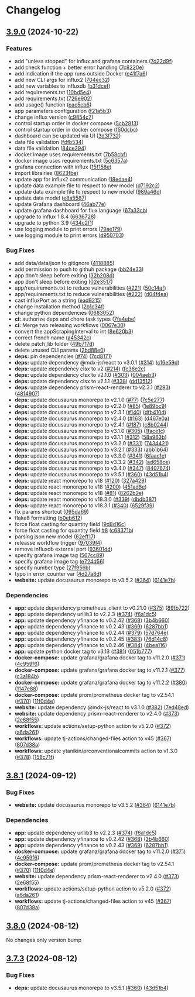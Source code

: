 # Changelog

## [3.9.0](https://github.com/gcs8/suivi-bourse/compare/v3.8.1...v3.9.0) (2024-10-22)


### Features

* add "unless stopped" for influx and grafana containers ([7d22d9f](https://github.com/gcs8/suivi-bourse/commit/7d22d9fabd5d96aa0be5e7314102b27c2ab42d60))
* add check function + better error handling ([7c8220e](https://github.com/gcs8/suivi-bourse/commit/7c8220ea4a9c0e5fd9608b31667383a11ce1dc72))
* add indication if the app runs outside Docker ([e41f7a6](https://github.com/gcs8/suivi-bourse/commit/e41f7a6829f5baf7429a47e5aeab714220750dc9))
* add new CLI args for influx2 ([704ec32](https://github.com/gcs8/suivi-bourse/commit/704ec3234d9b75f4eaa02bb11c1f8b4862202e01))
* add new variables to influxdb ([b31dcef](https://github.com/gcs8/suivi-bourse/commit/b31dcef636efd6357882ad78f1525b4e21b69056))
* add requirements.txt ([10bd5e4](https://github.com/gcs8/suivi-bourse/commit/10bd5e415896de4088c1415b302866d55869a216))
* add requirements.txt ([726e902](https://github.com/gcs8/suivi-bourse/commit/726e90218254686a136b7a06b139b95efdb9ae3a))
* add usage() function ([cac5cb6](https://github.com/gcs8/suivi-bourse/commit/cac5cb6469b169638a5293d633e936709160949e))
* app parameters configuration ([f21a5b3](https://github.com/gcs8/suivi-bourse/commit/f21a5b3697e74c9ba2181ded8ea226505b4e9938))
* change influx version ([c9854c7](https://github.com/gcs8/suivi-bourse/commit/c9854c70e5bb84307121854685015c223d82fd89))
* control startup order in docker compose ([5cb2813](https://github.com/gcs8/suivi-bourse/commit/5cb28132f5d3c54435c0292d914c2be21d0d95ec))
* control startup order in docker compose ([f50dcbc](https://github.com/gcs8/suivi-bourse/commit/f50dcbcee95c1fdf7e1ca26b5f300fc03ed9743e))
* dashboard can be updated via UI ([3d3f732](https://github.com/gcs8/suivi-bourse/commit/3d3f732ed9924123e3d454a155072e3504405100))
* data file validation ([fdfb534](https://github.com/gcs8/suivi-bourse/commit/fdfb5341c7ca3b4e5c5de4275a94bf5945692790))
* data file validation ([84ce294](https://github.com/gcs8/suivi-bourse/commit/84ce29430bb3092709ee5024c39b3e97a1c5600e))
* docker image uses requirements.txt ([7b58cbf](https://github.com/gcs8/suivi-bourse/commit/7b58cbf14a81a28d0d628e1a97b66e83cd1986ed))
* docker image uses requirements.txt ([5c6357a](https://github.com/gcs8/suivi-bourse/commit/5c6357a5ee8410927ae67fea534b38231b3cd5c7))
* grafana connection with influx ([15f158e](https://github.com/gcs8/suivi-bourse/commit/15f158e40da6314c1f5d209ba371840f1d2fd10d))
* import librairies ([8623fbe](https://github.com/gcs8/suivi-bourse/commit/8623fbec9e9f68c2a0f3919d306b41f3978272b7))
* update app for influx2 communication ([18edae4](https://github.com/gcs8/suivi-bourse/commit/18edae4e2d6f5d0d09ca910a005f91dc9af95308))
* update data example file to respect to new model ([d7192c2](https://github.com/gcs8/suivi-bourse/commit/d7192c2506471f4b8293bc1379396fd83e947b13))
* update data example file to respect to new model ([989a46d](https://github.com/gcs8/suivi-bourse/commit/989a46d6a1074e5e381a7327747154da7dbc2822))
* update data model ([e8a5587](https://github.com/gcs8/suivi-bourse/commit/e8a558793bab9a7eda549d69a340a6810568ef8a))
* update Grafana dashboard ([46ab77e](https://github.com/gcs8/suivi-bourse/commit/46ab77e773edcd0a2517af8a442d4824a750f94c))
* update grafana dashboard for flux language ([67a33cb](https://github.com/gcs8/suivi-bourse/commit/67a33cbcf03125bf975e1cf9c49cebb7658d4716))
* upgrade to influx 1.8.4 ([6636728](https://github.com/gcs8/suivi-bourse/commit/66367283dcf48505cec16b9f05c51c60bc2dde4d))
* upgrade to python 3.9 ([434c2f1](https://github.com/gcs8/suivi-bourse/commit/434c2f1b9a85d43e963e23d297f94e2a66f06169))
* use logging module to print errors ([79ae179](https://github.com/gcs8/suivi-bourse/commit/79ae179ef6c6f1e102da6ab2d19fca66e4d92c55))
* use logging module to print errors ([d950703](https://github.com/gcs8/suivi-bourse/commit/d9507036bf98bfca5941651013baf85b3134bc83))


### Bug Fixes

* add data/data/json to gitignore ([4118885](https://github.com/gcs8/suivi-bourse/commit/4118885e9c349078b415974abb8f5fcd82d44662))
* add permission to push to githuh package ([bb24e33](https://github.com/gcs8/suivi-bourse/commit/bb24e33fc9df545cfe14bc041a6b20b877101cb6))
* app don't sleep before exiting ([32b208d](https://github.com/gcs8/suivi-bourse/commit/32b208dd931c7ec43f796207f12fecdf7e186f3d))
* app don't sleep before exiting ([02e3517](https://github.com/gcs8/suivi-bourse/commit/02e3517be2c9c4645585b08cb205564d027ad611))
* app/requirements.txt to reduce vulnerabilities ([#221](https://github.com/gcs8/suivi-bourse/issues/221)) ([50c14af](https://github.com/gcs8/suivi-bourse/commit/50c14af0a1f8016be0d920af27428d66a106bddf))
* app/requirements.txt to reduce vulnerabilities ([#222](https://github.com/gcs8/suivi-bourse/issues/222)) ([d04f4ea](https://github.com/gcs8/suivi-bourse/commit/d04f4ea3bb15cd360910134ae8cb9edda81909e2))
* cast influxPort as a string ([ead9215](https://github.com/gcs8/suivi-bourse/commit/ead9215c5abca8a0b709241eba444ca2b0f914d6))
* change installation method ([2b1c34f](https://github.com/gcs8/suivi-bourse/commit/2b1c34f8d055e7c8eed4a5606c0ee2bacb348d53))
* change python dependencies ([0683052](https://github.com/gcs8/suivi-bourse/commit/0683052350aa380922fe4405fc91656ecd3478a2))
* **ci:** authorize deps and chore task types ([7fa4ebe](https://github.com/gcs8/suivi-bourse/commit/7fa4ebe7f34d7fdb6a712e4ca4495db663b69cfb))
* **ci:** Merge two releasing workflows ([0067e30](https://github.com/gcs8/suivi-bourse/commit/0067e30909af0c43a20000d7226399307efdb662))
* convert the appScrapingInterval to int ([8e620b3](https://github.com/gcs8/suivi-bourse/commit/8e620b35d1e999df531c79570ca0c214bcedc94c))
* correct french name ([a45342c](https://github.com/gcs8/suivi-bourse/commit/a45342cbecd08566a43220b657e43e92ea7b8138))
* delete patch_lib folder ([49b717d](https://github.com/gcs8/suivi-bourse/commit/49b717dec79225c30b6e11bdce6aedabdbfbdd51))
* delete unused CLI params ([2bd88e0](https://github.com/gcs8/suivi-bourse/commit/2bd88e05e9fa1cb2905fddecdbcebc17d121f78e))
* **deps:** pin dependencies ([#74](https://github.com/gcs8/suivi-bourse/issues/74)) ([7cd8171](https://github.com/gcs8/suivi-bourse/commit/7cd8171b5c2da38eafa6944a9772c1e970b2cbc4))
* **deps:** update dependency @mdx-js/react to v3.0.1 ([#314](https://github.com/gcs8/suivi-bourse/issues/314)) ([c16e59d](https://github.com/gcs8/suivi-bourse/commit/c16e59d1767b9e90758808ece387b9afea92e64a))
* **deps:** update dependency clsx to v2 ([#214](https://github.com/gcs8/suivi-bourse/issues/214)) ([fc36e2c](https://github.com/gcs8/suivi-bourse/commit/fc36e2c6e17d63468588e7057f8ceb2b62138a5c))
* **deps:** update dependency clsx to v2.1.0 ([#303](https://github.com/gcs8/suivi-bourse/issues/303)) ([004aeb3](https://github.com/gcs8/suivi-bourse/commit/004aeb34a97f5983e6a94b9ad085fcd62d0349cb))
* **deps:** update dependency clsx to v2.1.1 ([#338](https://github.com/gcs8/suivi-bourse/issues/338)) ([dd13512](https://github.com/gcs8/suivi-bourse/commit/dd13512fd6ee267f1daca4d972b3d72c4d4a1c0a))
* **deps:** update dependency prism-react-renderer to v2.3.1 ([#293](https://github.com/gcs8/suivi-bourse/issues/293)) ([4814907](https://github.com/gcs8/suivi-bourse/commit/4814907e0b95e1bdf106c451624a19f956c6e798))
* **deps:** update docusaurus monorepo to v2.1.0 ([#77](https://github.com/gcs8/suivi-bourse/issues/77)) ([7c5e277](https://github.com/gcs8/suivi-bourse/commit/7c5e27771419f7f830bc27438c8d644e4539ac94))
* **deps:** update docusaurus monorepo to v2.2.0 ([#85](https://github.com/gcs8/suivi-bourse/issues/85)) ([1e89bc9](https://github.com/gcs8/suivi-bourse/commit/1e89bc9190325c68df7280132299be4e4a015dae))
* **deps:** update docusaurus monorepo to v2.3.1 ([#140](https://github.com/gcs8/suivi-bourse/issues/140)) ([dfb410d](https://github.com/gcs8/suivi-bourse/commit/dfb410d91ee4f06821080035f78791cef0565467))
* **deps:** update docusaurus monorepo to v2.4.0 ([#163](https://github.com/gcs8/suivi-bourse/issues/163)) ([d467e0a](https://github.com/gcs8/suivi-bourse/commit/d467e0a45366a365e4bf1f326b8b472e0027479e))
* **deps:** update docusaurus monorepo to v2.4.1 ([#187](https://github.com/gcs8/suivi-bourse/issues/187)) ([c8b0244](https://github.com/gcs8/suivi-bourse/commit/c8b0244f8e1f5ed56ac4f36b48442c1ab56d2153))
* **deps:** update docusaurus monorepo to v3.1.0 ([#305](https://github.com/gcs8/suivi-bourse/issues/305)) ([1face1c](https://github.com/gcs8/suivi-bourse/commit/1face1cab1d87fc534272704acc25b426de168ca))
* **deps:** update docusaurus monorepo to v3.1.1 ([#312](https://github.com/gcs8/suivi-bourse/issues/312)) ([58a963b](https://github.com/gcs8/suivi-bourse/commit/58a963bfc2f419b07a2b3816fd7917233846dabc))
* **deps:** update docusaurus monorepo to v3.2.0 ([#331](https://github.com/gcs8/suivi-bourse/issues/331)) ([7434421](https://github.com/gcs8/suivi-bourse/commit/74344211b4799be76cd60eae8714e9767d6d408b))
* **deps:** update docusaurus monorepo to v3.2.1 ([#333](https://github.com/gcs8/suivi-bourse/issues/333)) ([abb1b64](https://github.com/gcs8/suivi-bourse/commit/abb1b64fe7f3a0b60c69c1cfdd472fb8ddf4fde8))
* **deps:** update docusaurus monorepo to v3.3.0 ([#341](https://github.com/gcs8/suivi-bourse/issues/341)) ([6faac1e](https://github.com/gcs8/suivi-bourse/commit/6faac1e9ac710eb35a932f5c819478f87832adbe))
* **deps:** update docusaurus monorepo to v3.3.2 ([#342](https://github.com/gcs8/suivi-bourse/issues/342)) ([ad658ce](https://github.com/gcs8/suivi-bourse/commit/ad658ced725c67817d7d41b41a72b7a440631fe1))
* **deps:** update docusaurus monorepo to v3.4.0 ([#347](https://github.com/gcs8/suivi-bourse/issues/347)) ([8407674](https://github.com/gcs8/suivi-bourse/commit/8407674bdf13e2738d698481609aadaa7ff35a49))
* **deps:** update docusaurus monorepo to v3.5.1 ([#360](https://github.com/gcs8/suivi-bourse/issues/360)) ([43d51b4](https://github.com/gcs8/suivi-bourse/commit/43d51b400906303eec51e3faa7760d42dc5e9cf5))
* **deps:** update react monorepo to v18 ([#120](https://github.com/gcs8/suivi-bourse/issues/120)) ([327a429](https://github.com/gcs8/suivi-bourse/commit/327a4295ecd8815c16dd6e8274860ac868874625))
* **deps:** update react monorepo to v18 ([#200](https://github.com/gcs8/suivi-bourse/issues/200)) ([451ad8e](https://github.com/gcs8/suivi-bourse/commit/451ad8e3d347b1706e7ece322f0cf8c3f27945aa))
* **deps:** update react monorepo to v18 ([#81](https://github.com/gcs8/suivi-bourse/issues/81)) ([8262b2e](https://github.com/gcs8/suivi-bourse/commit/8262b2e305524e96437373cf3c579d21837ed58e))
* **deps:** update react monorepo to v18.3.0 ([#339](https://github.com/gcs8/suivi-bourse/issues/339)) ([dbdb387](https://github.com/gcs8/suivi-bourse/commit/dbdb387bcb70d8562c2902c2700798332ff1f63e))
* **deps:** update react monorepo to v18.3.1 ([#340](https://github.com/gcs8/suivi-bourse/issues/340)) ([6529f39](https://github.com/gcs8/suivi-bourse/commit/6529f394b7d7f61f719606e5ba43ca0ea86bdc75))
* fix params shortcut ([095da69](https://github.com/gcs8/suivi-bourse/commit/095da69a6854d4f27f748741b8bf0c18d78769c6))
* flake8 formatting ([b0eb612](https://github.com/gcs8/suivi-bourse/commit/b0eb6125a1209ff51c40204272bbf76485aacf96))
* force float casting for quantity field ([9d8d16c](https://github.com/gcs8/suivi-bourse/commit/9d8d16c767b23a6dd5113d1b3590acf2657f8a84))
* force float casting for quantity field [#8](https://github.com/gcs8/suivi-bourse/issues/8) ([c68371b](https://github.com/gcs8/suivi-bourse/commit/c68371b0cf776036ee2c0b3c27d22efdc511f9a5))
* parsing json new model ([62eff17](https://github.com/gcs8/suivi-bourse/commit/62eff1795b12963081305b5f0546507848f2a130))
* releasse workflow trigger ([97039f4](https://github.com/gcs8/suivi-bourse/commit/97039f4ac4d92099e9b6b151e208490ea21f9953))
* remove influxdb external port ([93601dd](https://github.com/gcs8/suivi-bourse/commit/93601ddf0d64ff796dde39359507e5e71c945130))
* specify grafana image tag ([567cc89](https://github.com/gcs8/suivi-bourse/commit/567cc89f28acb228db8d82c4bcc3848f4b724632))
* specify grafana image tag ([e724d56](https://github.com/gcs8/suivi-bourse/commit/e724d56136b22591c6bcef389ec938aece0f8070))
* specify number type ([27f956b](https://github.com/gcs8/suivi-bourse/commit/27f956b58b46d7ce205440a9031618032a387cb3))
* typo in error_counter var ([4d27a8d](https://github.com/gcs8/suivi-bourse/commit/4d27a8d2d83f3ea4d3ad64db04cc767b8ed46ff1))
* **website:** update docusaurus monorepo to v3.5.2 ([#364](https://github.com/gcs8/suivi-bourse/issues/364)) ([6141e7b](https://github.com/gcs8/suivi-bourse/commit/6141e7b04e795854d60c075af7a468f7164b68ce))


### Dependencies

* **app:** update dependency prometheus_client to v0.21.0 ([#375](https://github.com/gcs8/suivi-bourse/issues/375)) ([89fb722](https://github.com/gcs8/suivi-bourse/commit/89fb72261c52dfd3c1cb30b1ced0a6bdd9ec72f2))
* **app:** update dependency urllib3 to v2.2.3 ([#374](https://github.com/gcs8/suivi-bourse/issues/374)) ([f6a1dc5](https://github.com/gcs8/suivi-bourse/commit/f6a1dc5f673abd4a588a5a41b0f27d6a4b67dea4))
* **app:** update dependency yfinance to v0.2.42 ([#368](https://github.com/gcs8/suivi-bourse/issues/368)) ([3b4b660](https://github.com/gcs8/suivi-bourse/commit/3b4b660b13318af42d089212a18ff41d12817b2c))
* **app:** update dependency yfinance to v0.2.43 ([#369](https://github.com/gcs8/suivi-bourse/issues/369)) ([6287bb1](https://github.com/gcs8/suivi-bourse/commit/6287bb1889cd12c866fa1a84a0768ce4bc946c21))
* **app:** update dependency yfinance to v0.2.44 ([#379](https://github.com/gcs8/suivi-bourse/issues/379)) ([57d764e](https://github.com/gcs8/suivi-bourse/commit/57d764e8039db2234e1544f37176eb9128f9d697))
* **app:** update dependency yfinance to v0.2.45 ([#383](https://github.com/gcs8/suivi-bourse/issues/383)) ([76d14c8](https://github.com/gcs8/suivi-bourse/commit/76d14c8220fbfbd27be17b2152a1836af139c647))
* **app:** update dependency yfinance to v0.2.46 ([#384](https://github.com/gcs8/suivi-bourse/issues/384)) ([4bea116](https://github.com/gcs8/suivi-bourse/commit/4bea116bc33a730e11c17ebe69817a1d8cefd042))
* **app:** update python docker tag to v3.13 ([#381](https://github.com/gcs8/suivi-bourse/issues/381)) ([051b777](https://github.com/gcs8/suivi-bourse/commit/051b77758444df2805337348fdffee154ef1e671))
* **docker-compose:** update grafana/grafana docker tag to v11.2.0 ([#371](https://github.com/gcs8/suivi-bourse/issues/371)) ([4c959f6](https://github.com/gcs8/suivi-bourse/commit/4c959f6e4a5aa5f75335c0f9b9458fcaa06e1778))
* **docker-compose:** update grafana/grafana docker tag to v11.2.1 ([#377](https://github.com/gcs8/suivi-bourse/issues/377)) ([c3a184b](https://github.com/gcs8/suivi-bourse/commit/c3a184bb815d4aab242362345f7161533f8688e0))
* **docker-compose:** update grafana/grafana docker tag to v11.2.2 ([#380](https://github.com/gcs8/suivi-bourse/issues/380)) ([1147e88](https://github.com/gcs8/suivi-bourse/commit/1147e888069cf436a4d8fdc6ddf834e9d1ad722d))
* **docker-compose:** update prom/prometheus docker tag to v2.54.1 ([#370](https://github.com/gcs8/suivi-bourse/issues/370)) ([11f0d4e](https://github.com/gcs8/suivi-bourse/commit/11f0d4e3245346ae09c63f0b042f57c740755b70))
* **website:** update dependency @mdx-js/react to v3.1.0 ([#382](https://github.com/gcs8/suivi-bourse/issues/382)) ([7ed48ed](https://github.com/gcs8/suivi-bourse/commit/7ed48ed65bbea51addafed89e3c674159d4922f6))
* **website:** update dependency prism-react-renderer to v2.4.0 ([#373](https://github.com/gcs8/suivi-bourse/issues/373)) ([2e68f55](https://github.com/gcs8/suivi-bourse/commit/2e68f559579bcb075874e3c22626e7c5b378a5b7))
* **workflows:** update actions/setup-python action to v5.2.0 ([#372](https://github.com/gcs8/suivi-bourse/issues/372)) ([a6da261](https://github.com/gcs8/suivi-bourse/commit/a6da2617826f50c1869371db5c11a4e14661f534))
* **workflows:** update tj-actions/changed-files action to v45 ([#367](https://github.com/gcs8/suivi-bourse/issues/367)) ([807d38a](https://github.com/gcs8/suivi-bourse/commit/807d38aa2b334ce8954ca525af1c89200ae791de))
* **workflows:** update ytanikin/prconventionalcommits action to v1.3.0 ([#378](https://github.com/gcs8/suivi-bourse/issues/378)) ([158c71f](https://github.com/gcs8/suivi-bourse/commit/158c71ff3fa757aa1629285b0e199207d9f962a1))

## [3.8.1](https://github.com/pbrissaud/suivi-bourse/compare/v3.8.0...v3.8.1) (2024-09-12)


### Bug Fixes

* **website:** update docusaurus monorepo to v3.5.2 ([#364](https://github.com/pbrissaud/suivi-bourse/issues/364)) ([6141e7b](https://github.com/pbrissaud/suivi-bourse/commit/6141e7b04e795854d60c075af7a468f7164b68ce))


### Dependencies

* **app:** update dependency urllib3 to v2.2.3 ([#374](https://github.com/pbrissaud/suivi-bourse/issues/374)) ([f6a1dc5](https://github.com/pbrissaud/suivi-bourse/commit/f6a1dc5f673abd4a588a5a41b0f27d6a4b67dea4))
* **app:** update dependency yfinance to v0.2.42 ([#368](https://github.com/pbrissaud/suivi-bourse/issues/368)) ([3b4b660](https://github.com/pbrissaud/suivi-bourse/commit/3b4b660b13318af42d089212a18ff41d12817b2c))
* **app:** update dependency yfinance to v0.2.43 ([#369](https://github.com/pbrissaud/suivi-bourse/issues/369)) ([6287bb1](https://github.com/pbrissaud/suivi-bourse/commit/6287bb1889cd12c866fa1a84a0768ce4bc946c21))
* **docker-compose:** update grafana/grafana docker tag to v11.2.0 ([#371](https://github.com/pbrissaud/suivi-bourse/issues/371)) ([4c959f6](https://github.com/pbrissaud/suivi-bourse/commit/4c959f6e4a5aa5f75335c0f9b9458fcaa06e1778))
* **docker-compose:** update prom/prometheus docker tag to v2.54.1 ([#370](https://github.com/pbrissaud/suivi-bourse/issues/370)) ([11f0d4e](https://github.com/pbrissaud/suivi-bourse/commit/11f0d4e3245346ae09c63f0b042f57c740755b70))
* **website:** update dependency prism-react-renderer to v2.4.0 ([#373](https://github.com/pbrissaud/suivi-bourse/issues/373)) ([2e68f55](https://github.com/pbrissaud/suivi-bourse/commit/2e68f559579bcb075874e3c22626e7c5b378a5b7))
* **workflows:** update actions/setup-python action to v5.2.0 ([#372](https://github.com/pbrissaud/suivi-bourse/issues/372)) ([a6da261](https://github.com/pbrissaud/suivi-bourse/commit/a6da2617826f50c1869371db5c11a4e14661f534))
* **workflows:** update tj-actions/changed-files action to v45 ([#367](https://github.com/pbrissaud/suivi-bourse/issues/367)) ([807d38a](https://github.com/pbrissaud/suivi-bourse/commit/807d38aa2b334ce8954ca525af1c89200ae791de))

## [3.8.0](https://github.com/pbrissaud/suivi-bourse/compare/v3.7.3...v3.8.0) (2024-08-12)

No changes only version bump

## [3.7.3](https://github.com/pbrissaud/suivi-bourse/compare/v3.7.2...v3.7.3) (2024-08-12)


### Bug Fixes

* **deps:** update docusaurus monorepo to v3.5.1 ([#360](https://github.com/pbrissaud/suivi-bourse/issues/360)) ([43d51b4](https://github.com/pbrissaud/suivi-bourse/commit/43d51b400906303eec51e3faa7760d42dc5e9cf5))
